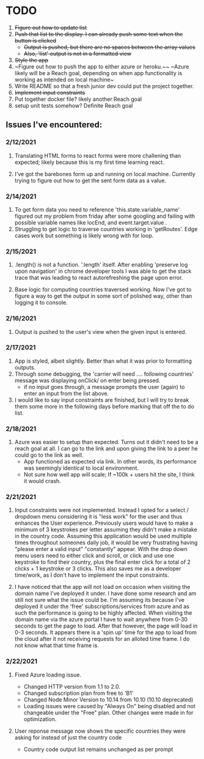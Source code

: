 # TODO

1. ~~Figure out how to update list~~
2. ~~Push that list to the display. I can already push some text when the button is clicked~~
    - ~~Output is pushed, but there are no spaces between the array values~~ 
    - ~~Also, 'list' output is not in a formatted view~~
3. ~~Style the app~~
4. ~Figure out how to push the app to either azure or heroku.~~ 
   ~Azure likely will be a Reach goal, depending on when app functionality is working as intended on local machine~
5. Write README so that a fresh junior dev could put the project together.
6. ~~Implement input constraints~~
7. Put together docker file? likely another Reach goal
8. setup unit tests somehow? Definite Reach goal 


## Issues I've encountered:

### 2/12/2021
1. Translating HTML forms to react forms were more challening than expected; likely because this is my first time learning react. 

2. I've got the barebones form up and running on local machine. Currently trying to figure out how to get the sent form data as a value.


### 2/14/2021
1. To get form data you need to reference 'this.state.variable_name' figured out my problem from friday after some googling and failing with possible variable names like locEnd, and event.target.value .
2. Struggling to get logic to traverse countries working in 'getRoutes'. Edge cases work but something is likely wrong with for loop. 

### 2/15/2021 
1. .length() is not a function. '.length' itself. After enabling 'preserve log upon navigation' in chrome developer tools I was able to get the stack trace that was leading to react autorefreshing the page upon error.

2. Base logic for computing countries traversed working. Now I've got to figure a way to get the output in some sort of polished way, other than logging it to console. 

### 2/16/2021
1. Output is pushed to the user's view when the given input is entered. 

### 2/17/2021
1. App is styled, albeit slightly. Better than what it was prior to formatting outputs. 
2. Through some debugging, the 'carrier will need .... following countries' message was displaying onClick/ on enter being pressed. 
    - if no input goes through, a message prompts the user (again) to enter an input from the list above. 
3. I would like to say input constraints are finished, but I will try to break them some more in the following days before marking that off the to do list. 

### 2/18/2021 
1. Azure was easier to setup than expected. Turns out it didn't need to be a reach goal at all. I can go to the link and upon giving the link to a peer he could go to the link as well. 
    - App functioned as expected via link. In other words, its performance was seemingly identical to local environment.
    - Not sure how well app will scale; If ~100k + users hit the site, I think it would crash. 


### 2/21/2021
1. Input constraints were not implemented. Instead I opted for a select / dropdown menu considering it is "less work" for the user and thus enhances the User experience. Previously users would have to make a minimum of 3 keystrokes per letter assuming they didn't make a mistake in the country code. Assuming this application would be used multiple times throughout someones daily job, it would be very frustrating having "please enter a valid input" "constantly" appear. With the drop down menu users need to either click and scroll, or click and use one keystroke to find their country, plus the final enter click for a total of 2 clicks + 1 keystroke or 3 clicks. This also saves me as a developer time/work, as I don't have to implement the input constraints. 

2. I have noticed that the app will not load on occasion when visiting the domain name I've deployed it under. I have done some research and am still not sure what the issue could be. I'm assuming its because I've deployed it under the 'free' subscriptions/services from azure and as such the performance is going to be highly affected. When visiting the domain name via the azure portal I have to wait anywhere from 0-30 seconds to get the page to load. After that however, the page will load in 0-3 seconds. It appears there is a 'spin up' time for the app to load from the cloud after it not receiving requests for an alloted time frame. I do not know what that time frame is. 

### 2/22/2021
1. Fixed Azure loading issue. 
    - Changed HTTP version from 1.1 to 2.0. 
    - Changed subscription plan from free to 'B1'
    - Changed Node Minor Version to 10.14 from 10.10 (10.10 deprecated)
    - Loading issues were caused by "Always On" being disabled and not changeable under the "Free" plan. Other changes were made in for optimization.

2. User reponse message now shows the specific countries they were asking for instead of just the country code
    - Country code output list remains unchanged as per prompt